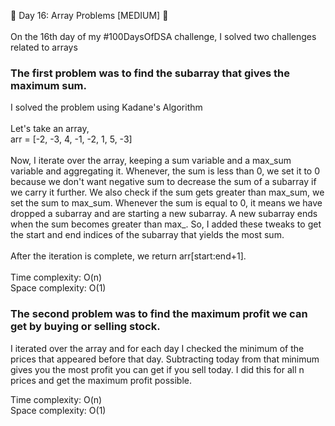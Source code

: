 🎉 Day 16: Array Problems [MEDIUM] 🎉<br><br>
On the 16th day of my #100DaysOfDSA challenge, I solved two challenges related to arrays

### The first problem was to find the subarray that gives the maximum sum.
I solved the problem using Kadane's Algorithm <br><br>
Let's take an array, <br>
arr = [-2, -3, 4, -1, -2, 1, 5, -3]<br><br>
Now, I iterate over the array, keeping a sum variable and a max_sum variable and aggregating it. Whenever, the sum is less than 0, we set it to 0 because we don't want negative sum to decrease the sum of a subarray if we carry it further. We also check if the sum gets greater than max_sum, we set the sum to max_sum. Whenever the sum is equal to 0, it means we have dropped a subarray and are starting a new subarray. A new subarray ends when the sum becomes greater than max_. So, I added these tweaks to get the start and end indices of the subarray that yields the most sum.
<br><br>After the iteration is complete, we return arr[start:end+1].
<br><br>
Time complexity: O(n)<br>
Space complexity: O(1)

### The second problem was to find the maximum profit we can get by buying or selling stock.
I iterated over the array and for each day I checked the minimum of the prices that appeared before that day. Subtracting today from that minimum gives you the most profit you can get if you sell today. I did this for all n prices and get the maximum profit possible. <br>

Time complexity: O(n)<br>
Space complexity: O(1)
